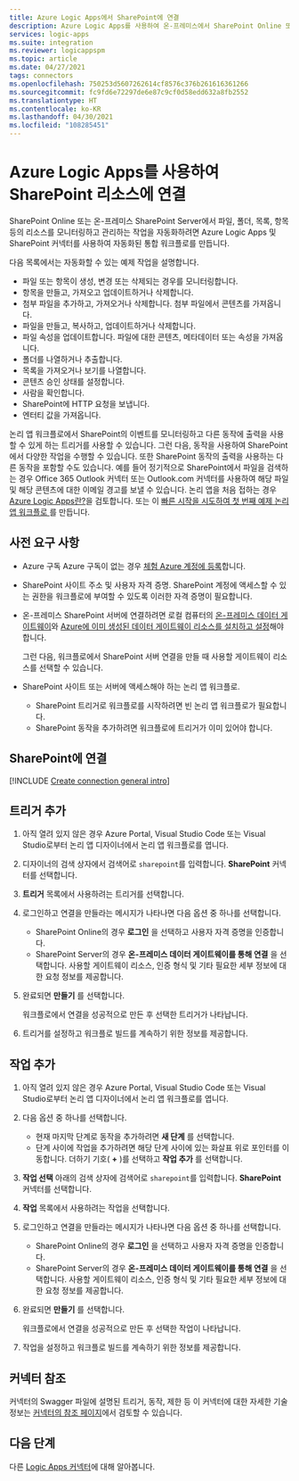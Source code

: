 ```yaml
---
title: Azure Logic Apps에서 SharePoint에 연결
description: Azure Logic Apps를 사용하여 온-프레미스에서 SharePoint Online 또는 SharePoint Server의 리소스 모니터링 및 관리
services: logic-apps
ms.suite: integration
ms.reviewer: logicappspm
ms.topic: article
ms.date: 04/27/2021
tags: connectors
ms.openlocfilehash: 750253d5607262614cf8576c376b261616361266
ms.sourcegitcommit: fc9fd6e72297de6e87c9cf0d58edd632a8fb2552
ms.translationtype: HT
ms.contentlocale: ko-KR
ms.lasthandoff: 04/30/2021
ms.locfileid: "108285451"
---
```

# <a name="connect-to-sharepoint-resources-with-azure-logic-apps"></a>Azure Logic Apps를 사용하여 SharePoint 리소스에 연결

SharePoint Online 또는 온-프레미스 SharePoint Server에서 파일, 폴더, 목록, 항목 등의 리소스를 모니터링하고 관리하는 작업을 자동화하려면 Azure Logic Apps 및 SharePoint 커넥터를 사용하여 자동화된 통합 워크플로를 만듭니다.

다음 목록에서는 자동화할 수 있는 예제 작업을 설명합니다.

* 파일 또는 항목이 생성, 변경 또는 삭제되는 경우를 모니터링합니다.
* 항목을 만들고, 가져오고 업데이트하거나 삭제합니다.
* 첨부 파일을 추가하고, 가져오거나 삭제합니다. 첨부 파일에서 콘텐츠를 가져옵니다.
* 파일을 만들고, 복사하고, 업데이트하거나 삭제합니다. 
* 파일 속성을 업데이트합니다. 파일에 대한 콘텐츠, 메타데이터 또는 속성을 가져옵니다.
* 폴더를 나열하거나 추출합니다.
* 목록을 가져오거나 보기를 나열합니다.
* 콘텐츠 승인 상태를 설정합니다.
* 사람을 확인합니다.
* SharePoint에 HTTP 요청을 보냅니다.
* 엔터티 값을 가져옵니다.

논리 앱 워크플로에서 SharePoint의 이벤트를 모니터링하고 다른 동작에 출력을 사용할 수 있게 하는 트리거를 사용할 수 있습니다. 그런 다음, 동작을 사용하여 SharePoint에서 다양한 작업을 수행할 수 있습니다. 또한 SharePoint 동작의 출력을 사용하는 다른 동작을 포함할 수도 있습니다. 예를 들어 정기적으로 SharePoint에서 파일을 검색하는 경우 Office 365 Outlook 커넥터 또는 Outlook.com 커넥터를 사용하여 해당 파일 및 해당 콘텐츠에 대한 이메일 경고를 보낼 수 있습니다. 논리 앱을 처음 접하는 경우 [Azure Logic Apps란?](../logic-apps/logic-apps-overview.md)을 검토합니다. 또는 이 [ 빠른 시작을 시도하여 첫 번째 예제 논리 앱 워크플로 ](../logic-apps/quickstart-create-first-logic-app-workflow.md)를 만듭니다.

## <a name="prerequisites"></a>사전 요구 사항

* Azure 구독 Azure 구독이 없는 경우 [체험 Azure 계정에 등록](https://azure.microsoft.com/free/)합니다. 

* SharePoint 사이트 주소 및 사용자 자격 증명. SharePoint 계정에 액세스할 수 있는 권한을 워크플로에 부여할 수 있도록 이러한 자격 증명이 필요합니다.

* 온-프레미스 SharePoint 서버에 연결하려면 로컬 컴퓨터의 [온-프레미스 데이터 게이트웨이](../logic-apps/logic-apps-gateway-install.md)와 [Azure에 이미 생성된 데이터 게이트웨이 리소스를 설치하고 설정](../logic-apps/logic-apps-gateway-connection.md)해야 합니다.

  그런 다음, 워크플로에서 SharePoint 서버 연결을 만들 때 사용할 게이트웨이 리소스를 선택할 수 있습니다.

* SharePoint 사이트 또는 서버에 액세스해야 하는 논리 앱 워크플로.

  * SharePoint 트리거로 워크플로를 시작하려면 빈 논리 앱 워크플로가 필요합니다.
  * SharePoint 동작을 추가하려면 워크플로에 트리거가 이미 있어야 합니다.

## <a name="connect-to-sharepoint"></a>SharePoint에 연결

[!INCLUDE [Create connection general intro](../../includes/connectors-create-connection-general-intro.md)]

## <a name="add-a-trigger"></a>트리거 추가

1. 아직 열려 있지 않은 경우 Azure Portal, Visual Studio Code 또는 Visual Studio로부터 논리 앱 디자이너에서 논리 앱 워크플로를 엽니다.

1. 디자이너의 검색 상자에서 검색어로 `sharepoint`를 입력합니다. **SharePoint** 커넥터를 선택합니다.

1. **트리거** 목록에서 사용하려는 트리거를 선택합니다.

1. 로그인하고 연결을 만들라는 메시지가 나타나면 다음 옵션 중 하나를 선택합니다.

   * SharePoint Online의 경우 **로그인** 을 선택하고 사용자 자격 증명을 인증합니다.
   * SharePoint Server의 경우 **온-프레미스 데이터 게이트웨이를 통해 연결** 을 선택합니다. 사용할 게이트웨이 리소스, 인증 형식 및 기타 필요한 세부 정보에 대한 요청 정보를 제공합니다.

1. 완료되면 **만들기** 를 선택합니다.

   워크플로에서 연결을 성공적으로 만든 후 선택한 트리거가 나타납니다.

1. 트리거를 설정하고 워크플로 빌드를 계속하기 위한 정보를 제공합니다.

## <a name="add-an-action"></a>작업 추가

1. 아직 열려 있지 않은 경우 Azure Portal, Visual Studio Code 또는 Visual Studio로부터 논리 앱 디자이너에서 논리 앱 워크플로를 엽니다.

1. 다음 옵션 중 하나를 선택합니다.

   * 현재 마지막 단계로 동작을 추가하려면 **새 단계** 를 선택합니다.
   * 단계 사이에 작업을 추가하려면 해당 단계 사이에 있는 화살표 위로 포인터를 이동합니다. 더하기 기호( **+** )를 선택하고 **작업 추가** 를 선택합니다.

1. **작업 선택** 아래의 검색 상자에 검색어로 `sharepoint`를 입력합니다. **SharePoint** 커넥터를 선택합니다.

1. **작업** 목록에서 사용하려는 작업을 선택합니다.

1. 로그인하고 연결을 만들라는 메시지가 나타나면 다음 옵션 중 하나를 선택합니다.

   * SharePoint Online의 경우 **로그인** 을 선택하고 사용자 자격 증명을 인증합니다.
   * SharePoint Server의 경우 **온-프레미스 데이터 게이트웨이를 통해 연결** 을 선택합니다. 사용할 게이트웨이 리소스, 인증 형식 및 기타 필요한 세부 정보에 대한 요청 정보를 제공합니다.

1. 완료되면 **만들기** 를 선택합니다.

   워크플로에서 연결을 성공적으로 만든 후 선택한 작업이 나타납니다.

1. 작업을 설정하고 워크플로 빌드를 계속하기 위한 정보를 제공합니다.

## <a name="connector-reference"></a>커넥터 참조

커넥터의 Swagger 파일에 설명된 트리거, 동작, 제한 등 이 커넥터에 대한 자세한 기술 정보는 [커넥터의 참조 페이지](/connectors/sharepoint/)에서 검토할 수 있습니다.

## <a name="next-steps"></a>다음 단계

다른 [Logic Apps 커넥터](../connectors/apis-list.md)에 대해 알아봅니다.